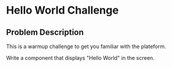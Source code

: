 # Hello World Challenge

## Problem Description

This is a warmup challenge to get you familiar with the plateform.

Write a component that displays "Hello World" in the screen.